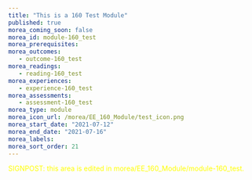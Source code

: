 ```yaml
---
title: "This is a 160 Test Module"
published: true
morea_coming_soon: false
morea_id: module-160_test
morea_prerequisites:
morea_outcomes:
   - outcome-160_test
morea_readings:
   - reading-160_test
morea_experiences:
   - experience-160_test
morea_assessments:
   - assessment-160_test
morea_type: module
morea_icon_url: /morea/EE_160_Module/test_icon.png
morea_start_date: "2021-07-12"
morea_end_date: "2021-07-16"
morea_labels:
morea_sort_order: 21
---
```


<font color="yellow">SIGNPOST: this area is edited in morea/EE_160_Module/module-160_test.</font>

